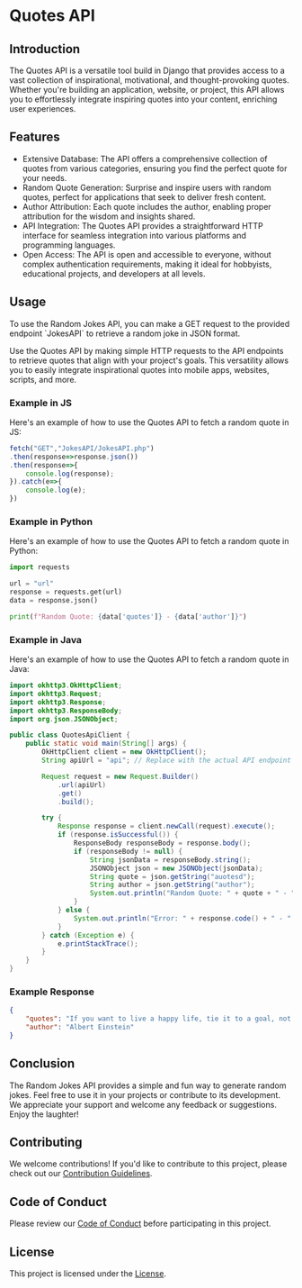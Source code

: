 # Quotes API
## Introduction
  The Quotes API is a versatile tool build in Django that provides access to a vast collection of inspirational, motivational, and thought-provoking quotes. Whether you're building an application, website, or project, this API allows you to effortlessly integrate inspiring quotes into your content, enriching user experiences.

## Features
  - Extensive Database: The API offers a comprehensive collection of quotes from various categories, ensuring you find the perfect quote for your needs.
  - Random Quote Generation: Surprise and inspire users with random quotes, perfect for applications that seek to deliver fresh content.
  - Author Attribution: Each quote includes the author, enabling proper attribution for the wisdom and insights shared.
  - API Integration: The Quotes API provides a straightforward HTTP interface for seamless integration into various platforms and programming languages.
  - Open Access: The API is open and accessible to everyone, without complex authentication requirements, making it ideal for hobbyists, educational projects, and developers at all levels.

## Usage
<p>To use the Random Jokes API, you can make a GET request to the provided endpoint `JokesAPI` to retrieve a random joke in JSON format.</p>
  Use the Quotes API by making simple HTTP requests to the API endpoints to retrieve quotes that align with your project's goals. This versatility allows you to easily integrate inspirational quotes into mobile apps, websites, scripts, and more.

### Example in JS
 Here's an example of how to use the Quotes API to fetch a random quote in JS:

```JavaScript
fetch("GET","JokesAPI/JokesAPI.php")
.then(response=>response.json())
.then(response=>{
    console.log(response);
}).catch(e=>{
    console.log(e);
})
```
### Example in Python
  Here's an example of how to use the Quotes API to fetch a random quote in Python:

```python
import requests

url = "url"
response = requests.get(url)
data = response.json()

print(f"Random Quote: {data['quotes']} - {data['author']}")
```
### Example in Java
  Here's an example of how to use the Quotes API to fetch a random quote in Java:

```java
import okhttp3.OkHttpClient;
import okhttp3.Request;
import okhttp3.Response;
import okhttp3.ResponseBody;
import org.json.JSONObject;

public class QuotesApiClient {
    public static void main(String[] args) {
        OkHttpClient client = new OkHttpClient();
        String apiUrl = "api"; // Replace with the actual API endpoint

        Request request = new Request.Builder()
            .url(apiUrl)
            .get()
            .build();

        try {
            Response response = client.newCall(request).execute();
            if (response.isSuccessful()) {
                ResponseBody responseBody = response.body();
                if (responseBody != null) {
                    String jsonData = responseBody.string();
                    JSONObject json = new JSONObject(jsonData);
                    String quote = json.getString("auotesd");
                    String author = json.getString("author");
                    System.out.println("Random Quote: " + quote + " - " + author);
                }
            } else {
                System.out.println("Error: " + response.code() + " - " + response.message());
            }
        } catch (Exception e) {
            e.printStackTrace();
        }
    }
}

```

### Example Response

```json
{ 
    "quotes": "If you want to live a happy life, tie it to a goal, not to people or things.", 
    "author": "Albert Einstein" 
}
```

## Conclusion
The Random Jokes API provides a simple and fun way to generate random jokes. Feel free to use it in your projects or contribute to its development. We appreciate your support and welcome any feedback or suggestions. Enjoy the laughter!</p>

## Contributing

We welcome contributions! If you'd like to contribute to this project, please check out our [Contribution Guidelines](Contribution.md).

## Code of Conduct

Please review our [Code of Conduct](CodeOfConduct.md) before participating in this project.

## License

This project is licensed under the [License](LICENSE).